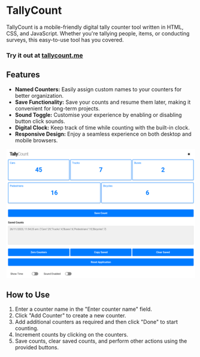 # TallyCount

TallyCount is a mobile-friendly digital tally counter tool written in HTML, CSS, and JavaScript. Whether you're tallying people, items, or conducting surveys, this easy-to-use tool has you covered. 

### Try it out at <a href="https://tallycount.me">tallycount.me</a>

## Features

- **Named Counters:** Easily assign custom names to your counters for better organization.
- **Save Functionality:** Save your counts and resume them later, making it convenient for long-term projects.
- **Sound Toggle:** Customise your experience by enabling or disabling button click sounds.
- **Digital Clock:** Keep track of time while counting with the built-in clock.
- **Responsive Design:** Enjoy a seamless experience on both desktop and mobile browsers.

![Screenshot](screenshot.png)

## How to Use

1. Enter a counter name in the "Enter counter name" field.
2. Click "Add Counter" to create a new counter.
3. Add additional counters as required and then click "Done" to start counting.
5. Increment counts by clicking on the counters.
6. Save counts, clear saved counts, and perform other actions using the provided buttons.


